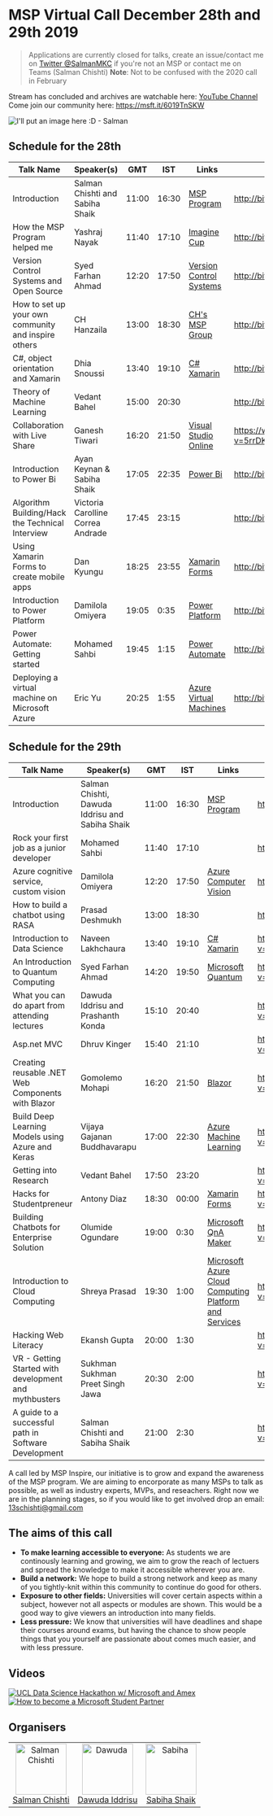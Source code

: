

# MSP Virtual Call December 28th and 29th 2019
> Applications are currently closed for talks, create an issue/contact me on [Twitter @SalmanMKC](https://twitter.com/salmanmkc "salmanmkc on twitter") if you're not an MSP or contact me on Teams (Salman Chishti)
>**Note**: Not to be confused with the 2020 call in February

Stream has concluded and archives are watchable here: [YouTube Channel](https://www.youtube.com/channel/UCokbgC90PVz7jrAK3FN-uSA)
Come join our community here: https://msft.it/6019TnSKW


![I'll put an image here :D - Salman](README_Images/updatedpictures.png)

## Schedule for the 28th
|Talk Name|Speaker(s)|GMT|IST|Links|Video Timestamp|
|--|--|--|--|--|--|
| Introduction | Salman Chishti and Sabiha Shaik |11:00|16:30|[MSP Program](https://studentpartners.microsoft.com/)|http://bit.ly/MspVirtualCallIntro1|
| How the MSP Program helped me | Yashraj Nayak|11:40|17:10|[Imagine Cup](https://imaginecup.microsoft.com/en-us/Events?id=0)|http://bit.ly/InspireMspFuture|
| Version Control Systems and Open Source | Syed Farhan Ahmad |12:20|17:50|[Version Control Systems](https://git-scm.com/book/en/v2/Getting-Started-About-Version-Control)|http://bit.ly/InspireVersionControl|
|How to set up your own community and inspire others | CH Hanzaila |13:00|18:30|[CH's MSP Group](https://www.facebook.com/MSP.PAK/)|http://bit.ly/InspireCommunityBuilding|
| C#, object orientation and Xamarin | Dhia Snoussi |13:40|19:10|[C#](https://docs.microsoft.com/en-us/dotnet/csharp/) [Xamarin](https://dotnet.microsoft.com/apps/xamarin)|http://bit.ly/InspireXamarinCSharpObj|
| Theory of Machine Learning | Vedant Bahel |15:00|20:30||http://bit.ly/InspireMachineLearningTheory|
|Collaboration with Live Share|Ganesh Tiwari|16:20|21:50|[Visual Studio Online](https://visualstudio.microsoft.com/services/visual-studio-online/)|https://www.youtube.com/watch?v=5rrDKQSce_k&t=5h14m14s|
| Introduction to Power Bi | Ayan Keynan & Sabiha Shaik |17:05|22:35|[Power Bi](https://powerbi.microsoft.com/en-us/)|http://bit.ly/InspirePowerBiIntro|
Algorithm Building/Hack the Technical Interview|Victoria Carolline Correa Andrade|17:45|23:15||http://bit.ly/InspireHackingTechnicalInterviews|
|Using Xamarin Forms to create mobile apps|Dan Kyungu|18:25|23:55|[Xamarin Forms](https://dotnet.microsoft.com/apps/xamarin/xamarin-forms)|http://bit.ly/InspireXamarinForms|
|Introduction to Power Platform|Damilola Omiyera|19:05|0:35|[Power Platform](https://powerplatform.microsoft.com/en-gb/)|http://bit.ly/InspirePowerPlatform|
|Power Automate: Getting started|Mohamed Sahbi|19:45|1:15|[Power Automate](https://flow.microsoft.com/en-us/)|http://bit.ly/InspirePowerAutomate|
|Deploying a virtual machine on Microsoft Azure|Eric Yu|20:25|1:55|[Azure Virtual Machines](https://azure.microsoft.com/en-gb/services/virtual-machines/)|http://bit.ly/InspireVirtualMachines|

## Schedule for the 29th
|Talk Name|Speaker(s)|GMT|IST|Links|Video Timestamp|
|--|--|--|--|--|--|
| Introduction | Salman Chishti, Dawuda Iddrisu and Sabiha Shaik |11:00|16:30|[MSP Program](https://studentpartners.microsoft.com/)|http://bit.ly/MspVirtualCallIntro2|
| Rock your first job as a junior developer | Mohamed Sahbi|11:40|17:10||http://bit.ly/InspireFirstJob|
| Azure cognitive service, custom vision | Damilola Omiyera|12:20|17:50|[Azure Computer Vision](https://azure.microsoft.com/en-gb/services/cognitive-services/computer-vision/)|http://bit.ly/InspireAzureCompVision|
|How to build a chatbot using RASA | Prasad Deshmukh |13:00|18:30||http://bit.ly/InspireChatBotRASA|
| Introduction to Data Science | Naveen Lakhchaura |13:40|19:10|[C#](https://docs.microsoft.com/en-us/dotnet/csharp/) [Xamarin](https://dotnet.microsoft.com/apps/xamarin)|https://www.youtube.com/watch?v=IhawWayB-3k?t=3h32m18s|
| An Introduction to Quantum Computing | Syed Farhan Ahmad |14:20|19:50|[Microsoft Quantum](https://www.microsoft.com/en-in/quantum/)|https://www.youtube.com/watch?v=IhawWayB-3k?t=3h54m20s|
| What you can do apart from attending lectures | Dawuda Iddrisu and Prashanth Konda|15:10|20:40||https://www.youtube.com/watch?v=IhawWayB-3k?t=4h52m25s|
|Asp.net MVC|Dhruv Kinger|15:40|21:10||https://www.youtube.com/watch?v=IhawWayB-3k?t=5h35m45s|
|Creating reusable .NET Web Components with Blazor|Gomolemo Mohapi|16:20|21:50|[Blazor](https://dotnet.microsoft.com/apps/aspnet/web-apps/blazor)|https://www.youtube.com/watch?v=IhawWayB-3k?t=5h58ms=00|
|Build Deep Learning Models using Azure and Keras|Vijaya Gajanan Buddhavarapu|17:00|22:30|[Azure Machine Learning](https://azure.microsoft.com/en-gb/services/machine-learning/)|https://www.youtube.com/watch?v=IhawWayB-3k?t=6h41m20s|
|Getting into Research|Vedant Bahel|17:50|23:20||https://www.youtube.com/watch?v=IhawWayB-3k?t=7h21m22s|
|Hacks for Studentpreneur|Antony Diaz|18:30|00:00|[Xamarin Forms](https://dotnet.microsoft.com/apps/xamarin/xamarin-forms)|https://www.youtube.com/watch?v=IhawWayB-3k?t=8h1m15s|
|Building Chatbots for Enterprise Solution|Olumide Ogundare|19:00|0:30|[Microsoft QnA Maker](https://azure.microsoft.com/en-gb/services/cognitive-services/qna-maker/)|https://www.youtube.com/watch?v=IhawWayB-3k?t=8h29m15s|
|Introduction to Cloud Computing|Shreya Prasad|19:30|1:00|[Microsoft Azure Cloud Computing Platform and Services](https://azure.microsoft.com/en-in/)|https://www.youtube.com/watch?v=IhawWayB-3k?t=9h23m45s|
|Hacking Web Literacy|Ekansh Gupta|20:00|1:30||https://www.youtube.com/watch?v=IhawWayB-3k?t=9h54m50s|
|VR - Getting Started with development and mythbusters|Sukhman Sukhman Preet Singh Jawa|20:30|2:00||https://www.youtube.com/watch?v=IhawWayB-3k?t=10h30m54s|
|A guide to a successful path in Software Development|Salman Chishti and Sabiha Shaik|21:00|2:30||https://www.youtube.com/watch?v=IhawWayB-3k?t=11h15m00s|



A call led by MSP Inspire, our initiative is to grow and expand the awareness of the MSP program. We are aiming to encorporate as many MSPs to talk as possible, as well as industry experts, MVPs, and reseachers. Right now we are in the planning stages, so if you would like to get involved drop an email: 13schishti@gmail.com

## The aims of this call

- **To make learning accessible to everyone:** As students we are continously learning and growing, we aim to  grow the reach of lectuers and spread the knowledge to make it accessible wherever you are.
- **Build a network:** We hope to build a strong network and keep as many of you tightly-knit within this community to continue do good for others.
- **Exposure to other fields:** Universities will cover certain aspects within a subject, however not all aspects or modules are shown. This would be a good way to give viewers an introduction into many fields.
- **Less pressure:** We know that universities will have deadlines and shape their courses around exams, but having the chance to show people things that you yourself are passionate about comes much easier, and with less pressure.




## Videos
[![UCL Data Science Hackathon w/ Microsoft and Amex](https://img.youtube.com/vi/9lvn1BWlpGg/0.jpg)](https://www.youtube.com/watch?v=9lvn1BWlpGg)
[![How to become a Microsoft Student Partner](https://img.youtube.com/vi/8ZiKViKTTOw/0.jpg)](https://www.youtube.com/watch?v=8ZiKViKTTOw)





## Organisers

<table>
  <tr>
    <td align="center"><a href="https://www.linkedin.com/in/SalmanMKC"><img src="https://avatars3.githubusercontent.com/u/32169182?v=4" width = "100px;" alt="Salman Chishti"/><br/><sub<b>Salman Chishti</b></sub></a><br/>
    <td align="center"><a href="https://www.linkedin.com/in/dawoodiddris/"><img src="https://pbs.twimg.com/profile_images/1083118269203169280/d8JlI67G_400x400.jpg" width = "100px;" alt="Dawuda"/><br/><sub<b>Dawuda Iddrisu</b></sub></a><br/>
    <td align="center"><a href="https://www.linkedin.com/in/sabiha-shaik/"><img src="https://i.imgur.com/RTxGZuJ.png" width = "100px;" alt="Sabiha"/><br/><sub<b>Sabiha Shaik</b></sub></a><br/>
  </tr>
</table>


